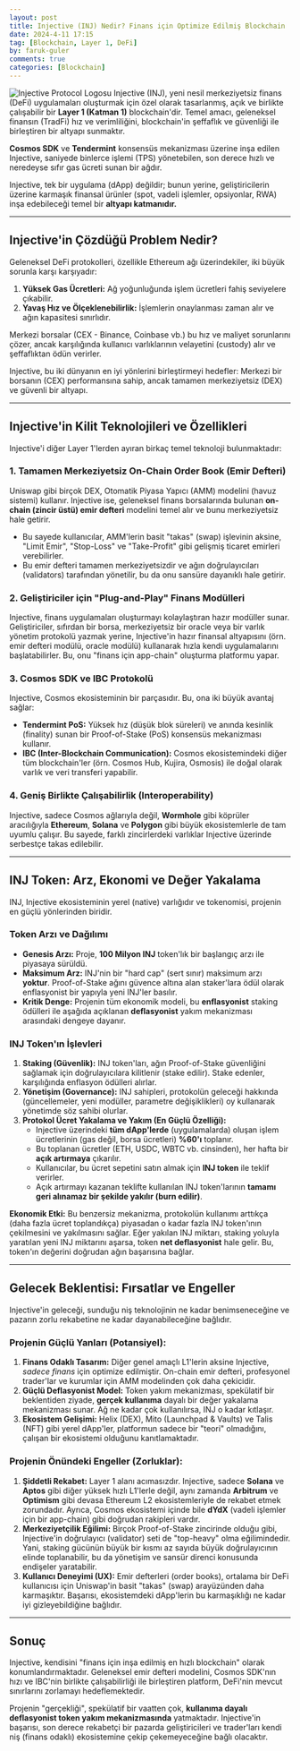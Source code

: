 ```yaml
---
layout: post
title: Injective (INJ) Nedir? Finans için Optimize Edilmiş Blockchain
date: 2024-4-11 17:15
tag: [Blockchain, Layer 1, DeFi]
by: faruk-guler
comments: true
categories: [Blockchain]
---
```


![Injective Protocol Logosu](https://farukguler.com/assets/post_images/injective.jpg) Injective (INJ), yeni nesil merkeziyetsiz finans (DeFi) uygulamaları oluşturmak için özel olarak tasarlanmış, açık ve birlikte çalışabilir bir **Layer 1 (Katman 1)** blockchain'dir. Temel amacı, geleneksel finansın (TradFi) hız ve verimliliğini, blockchain'in şeffaflık ve güvenliği ile birleştiren bir altyapı sunmaktır.

**Cosmos SDK** ve **Tendermint** konsensüs mekanizması üzerine inşa edilen Injective, saniyede binlerce işlemi (TPS) yönetebilen, son derece hızlı ve neredeyse sıfır gas ücreti sunan bir ağdır.

Injective, tek bir uygulama (dApp) değildir; bunun yerine, geliştiricilerin üzerine karmaşık finansal ürünler (spot, vadeli işlemler, opsiyonlar, RWA) inşa edebileceği temel bir **altyapı katmanıdır.**

---

## Injective'in Çözdüğü Problem Nedir?

Geleneksel DeFi protokolleri, özellikle Ethereum ağı üzerindekiler, iki büyük sorunla karşı karşıyadır:

1.  **Yüksek Gas Ücretleri:** Ağ yoğunluğunda işlem ücretleri fahiş seviyelere çıkabilir.
2.  **Yavaş Hız ve Ölçeklenebilirlik:** İşlemlerin onaylanması zaman alır ve ağın kapasitesi sınırlıdır.

Merkezi borsalar (CEX - Binance, Coinbase vb.) bu hız ve maliyet sorunlarını çözer, ancak karşılığında kullanıcı varlıklarının velayetini (custody) alır ve şeffaflıktan ödün verirler.

Injective, bu iki dünyanın en iyi yönlerini birleştirmeyi hedefler: Merkezi bir borsanın (CEX) performansına sahip, ancak tamamen merkeziyetsiz (DEX) ve güvenli bir altyapı.

---

## Injective'in Kilit Teknolojileri ve Özellikleri

Injective'i diğer Layer 1'lerden ayıran birkaç temel teknoloji bulunmaktadır:

### 1. Tamamen Merkeziyetsiz On-Chain Order Book (Emir Defteri)

Uniswap gibi birçok DEX, Otomatik Piyasa Yapıcı (AMM) modelini (havuz sistemi) kullanır. Injective ise, geleneksel finans borsalarında bulunan **on-chain (zincir üstü) emir defteri** modelini temel alır ve bunu merkeziyetsiz hale getirir.

* Bu sayede kullanıcılar, AMM'lerin basit "takas" (swap) işlevinin aksine, "Limit Emir", "Stop-Loss" ve "Take-Profit" gibi gelişmiş ticaret emirleri verebilirler.
* Bu emir defteri tamamen merkeziyetsizdir ve ağın doğrulayıcıları (validators) tarafından yönetilir, bu da onu sansüre dayanıklı hale getirir.

### 2. Geliştiriciler için "Plug-and-Play" Finans Modülleri

Injective, finans uygulamaları oluşturmayı kolaylaştıran hazır modüller sunar. Geliştiriciler, sıfırdan bir borsa, merkeziyetsiz bir oracle veya bir varlık yönetim protokolü yazmak yerine, Injective'in hazır finansal altyapısını (örn. emir defteri modülü, oracle modülü) kullanarak hızla kendi uygulamalarını başlatabilirler. Bu, onu "finans için app-chain" oluşturma platformu yapar.

### 3. Cosmos SDK ve IBC Protokolü

Injective, Cosmos ekosisteminin bir parçasıdır. Bu, ona iki büyük avantaj sağlar:

* **Tendermint PoS:** Yüksek hız (düşük blok süreleri) ve anında kesinlik (finality) sunan bir Proof-of-Stake (PoS) konsensüs mekanizması kullanır.
* **IBC (Inter-Blockchain Communication):** Cosmos ekosistemindeki diğer tüm blockchain'ler (örn. Cosmos Hub, Kujira, Osmosis) ile doğal olarak varlık ve veri transferi yapabilir.

### 4. Geniş Birlikte Çalışabilirlik (Interoperability)

Injective, sadece Cosmos ağlarıyla değil, **Wormhole** gibi köprüler aracılığıyla **Ethereum**, **Solana** ve **Polygon** gibi büyük ekosistemlerle de tam uyumlu çalışır. Bu sayede, farklı zincirlerdeki varlıklar Injective üzerinde serbestçe takas edilebilir.

---

## INJ Token: Arz, Ekonomi ve Değer Yakalama

INJ, Injective ekosisteminin yerel (native) varlığıdır ve tokenomisi, projenin en güçlü yönlerinden biridir.

### Token Arzı ve Dağılımı

* **Genesis Arzı:** Proje, **100 Milyon INJ** token'lık bir başlangıç arzı ile piyasaya sürüldü.
* **Maksimum Arz:** INJ'nin bir "hard cap" (sert sınır) maksimum arzı **yoktur**. Proof-of-Stake ağını güvence altına alan staker'lara ödül olarak enflasyonist bir yapıyla yeni INJ'ler basılır.
* **Kritik Denge:** Projenin tüm ekonomik modeli, bu **enflasyonist** staking ödülleri ile aşağıda açıklanan **deflasyonist** yakım mekanizması arasındaki dengeye dayanır.

### INJ Token'ın İşlevleri

1.  **Staking (Güvenlik):** INJ token'ları, ağın Proof-of-Stake güvenliğini sağlamak için doğrulayıcılara kilitlenir (stake edilir). Stake edenler, karşılığında enflasyon ödülleri alırlar.
2.  **Yönetişim (Governance):** INJ sahipleri, protokolün geleceği hakkında (güncellemeler, yeni modüller, parametre değişiklikleri) oy kullanarak yönetimde söz sahibi olurlar.
3.  **Protokol Ücret Yakalama ve Yakım (En Güçlü Özelliği):**
    * Injective üzerindeki **tüm dApp'lerde** (uygulamalarda) oluşan işlem ücretlerinin (gas değil, borsa ücretleri) **%60'ı** toplanır.
    * Bu toplanan ücretler (ETH, USDC, WBTC vb. cinsinden), her hafta bir **açık artırmaya** çıkarılır.
    * Kullanıcılar, bu ücret sepetini satın almak için **INJ token** ile teklif verirler.
    * Açık artırmayı kazanan teklifte kullanılan INJ token'larının **tamamı geri alınamaz bir şekilde yakılır (burn edilir)**.

**Ekonomik Etki:** Bu benzersiz mekanizma, protokolün kullanımı arttıkça (daha fazla ücret toplandıkça) piyasadan o kadar fazla INJ token'ının çekilmesini ve yakılmasını sağlar. Eğer yakılan INJ miktarı, staking yoluyla yaratılan yeni INJ miktarını aşarsa, token **net deflasyonist** hale gelir. Bu, token'ın değerini doğrudan ağın başarısına bağlar.

---

## Gelecek Beklentisi: Fırsatlar ve Engeller

Injective'in geleceği, sunduğu niş teknolojinin ne kadar benimseneceğine ve pazarın zorlu rekabetine ne kadar dayanabileceğine bağlıdır.

### Projenin Güçlü Yanları (Potansiyel):

1.  **Finans Odaklı Tasarım:** Diğer genel amaçlı L1'lerin aksine Injective, *sadece finans* için optimize edilmiştir. On-chain emir defteri, profesyonel trader'lar ve kurumlar için AMM modelinden çok daha çekicidir.
2.  **Güçlü Deflasyonist Model:** Token yakım mekanizması, spekülatif bir beklentiden ziyade, **gerçek kullanıma** dayalı bir değer yakalama mekanizması sunar. Ağ ne kadar çok kullanılırsa, INJ o kadar kıtlaşır.
3.  **Ekosistem Gelişimi:** Helix (DEX), Mito (Launchpad & Vaults) ve Talis (NFT) gibi yerel dApp'ler, platformun sadece bir "teori" olmadığını, çalışan bir ekosistemi olduğunu kanıtlamaktadır.

### Projenin Önündeki Engeller (Zorluklar):

1.  **Şiddetli Rekabet:** Layer 1 alanı acımasızdır. Injective, sadece **Solana** ve **Aptos** gibi diğer yüksek hızlı L1'lerle değil, aynı zamanda **Arbitrum** ve **Optimism** gibi devasa Ethereum L2 ekosistemleriyle de rekabet etmek zorundadır. Ayrıca, Cosmos ekosistemi içinde bile **dYdX** (vadeli işlemler için bir app-chain) gibi doğrudan rakipleri vardır.
2.  **Merkeziyetçilik Eğilimi:** Birçok Proof-of-Stake zincirinde olduğu gibi, Injective'in doğrulayıcı (validator) seti de "top-heavy" olma eğilimindedir. Yani, staking gücünün büyük bir kısmı az sayıda büyük doğrulayıcının elinde toplanabilir, bu da yönetişim ve sansür direnci konusunda endişeler yaratabilir.
3.  **Kullanıcı Deneyimi (UX):** Emir defterleri (order books), ortalama bir DeFi kullanıcısı için Uniswap'in basit "takas" (swap) arayüzünden daha karmaşıktır. Başarısı, ekosistemdeki dApp'lerin bu karmaşıklığı ne kadar iyi gizleyebildiğine bağlıdır.

---

## Sonuç

Injective, kendisini "finans için inşa edilmiş en hızlı blockchain" olarak konumlandırmaktadır. Geleneksel emir defteri modelini, Cosmos SDK'nın hızı ve IBC'nin birlikte çalışabilirliği ile birleştiren platform, DeFi'nin mevcut sınırlarını zorlamayı hedeflemektedir.

Projenin "gerçekliği", spekülatif bir vaatten çok, **kullanıma dayalı deflasyonist token yakım mekanizmasında** yatmaktadır. Injective'in başarısı, son derece rekabetçi bir pazarda geliştiricileri ve trader'ları kendi niş (finans odaklı) ekosistemine çekip çekemeyeceğine bağlı olacaktır.
